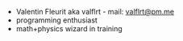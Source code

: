 - Valentin Fleurit aka valflrt - mail: valflrt@pm.me
- programming enthusiast
- math+physics wizard in training
